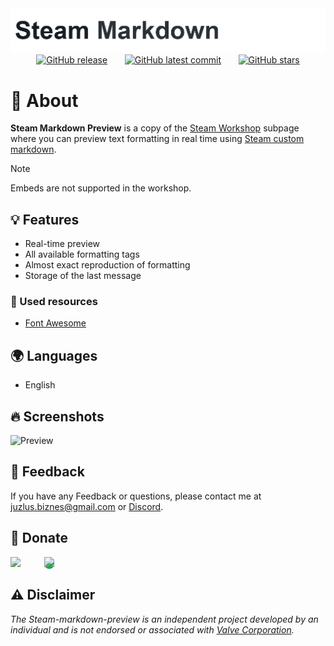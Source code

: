 
<img width="2200px" src="./banner.png">

<div align="center">
  <a href="https://GitHub.com/Juzlus/Steam-markdown-preview/releases/"><img alt="GitHub release" src="https://img.shields.io/github/release/Juzlus/Steam-markdown-preview.svg?style=social"></a>&nbsp;&nbsp;&nbsp;&nbsp;&nbsp;&nbsp;
  <a href="https://GitHub.com/Juzlus/Steam-markdown-preview/commit/"><img alt="GitHub latest commit" src="https://img.shields.io/github/last-commit/Juzlus/Steam-markdown-preview.svg?style=social&logo=github"></a>&nbsp;&nbsp;&nbsp;&nbsp;&nbsp;&nbsp;
  <a href="https://GitHub.com/Juzlus/Steam-markdown-preview/stargazers/"><img alt="GitHub stars" src="https://img.shields.io/github/stars/Juzlus/Steam-markdown-preview.svg?style=social"></a>
</div>

# 🤔 About

**Steam Markdown Preview** is a copy of the [Steam Workshop](https://steamcommunity.com/workshop) subpage where you can preview text formatting in real time using [Steam custom markdown](https://steamcommunity.com/comment/Guide/formattinghelp).

> [!NOTE]
> Embeds are not supported in the workshop.


## 💡 Features

- Real-time preview
- All available formatting tags
- Almost exact reproduction of formatting 
- Storage of the last message


### 🧰 Used resources
- [Font Awesome](https://fontawesome.com/start)


## 🌍 Languages

- English


## 🔥 Screenshots

![Preview]()


## 📝 Feedback

If you have any Feedback or questions, please contact me at juzlus.biznes@gmail.com or [Discord](https://discordapp.com/users/284780352042434570).


## 💝 Donate
<span>
  <a href="https://www.buymeacoffee.com/juzlus" target="_blank" alt="buymeacoffee" style="width: 40%; text-decoration: none; margin-right: 20px;">
    <img src="https://www.codehim.com/wp-content/uploads/2022/09/bmc-button-640x180.png" style="height: 60px;">
  </a>
  <a>⠀</a>
  <a href="https://buycoffee.to/juzlus" target="_blank" alt="buycoffee" style="text-decoration: none; width: 40%; background-color: rgb(0, 169, 98);border-radius: 10px;">
    <img src="https://buycoffee.to/btn/buycoffeeto-btn-primary.svg" style="height: 60px">
  </a>
</span>


## ⚠️ Disclaimer

_The Steam-markdown-preview is an independent project developed by an individual and is not endorsed or associated with [Valve Corporation](https://steamcommunity.com)._
